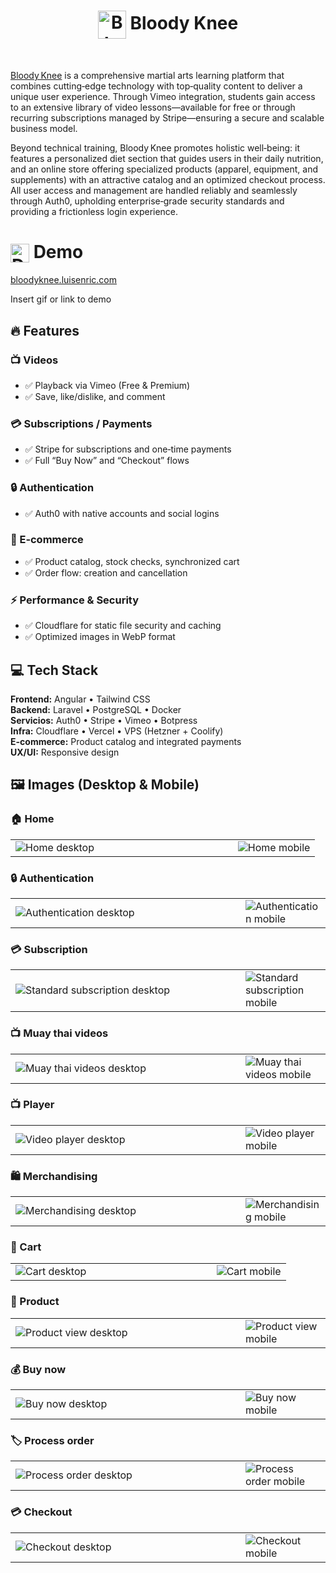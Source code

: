 <h1 align="center">
  <img src="https://i.imgur.com/rQOVk4x.png"
       width="45"
       valign="middle"
       alt="Bloody Knee logo">
  Bloody Knee
</h1>

<br> 

[Bloody Knee](https://bloodyknee.luisenric.com) is a comprehensive martial arts learning platform that combines cutting‑edge technology with top‑quality content to deliver a unique user experience. Through Vimeo integration, students gain access to an extensive library of video lessons—available for free or through recurring subscriptions managed by Stripe—ensuring a secure and scalable business model.

Beyond technical training, Bloody Knee promotes holistic well‑being: it features a personalized diet section that guides users in their daily nutrition, and an online store offering specialized products (apparel, equipment, and supplements) with an attractive catalog and an optimized checkout process. All user access and management are handled reliably and seamlessly through Auth0, upholding enterprise‑grade security standards and providing a frictionless login experience.

<h1>
  <img src="https://media.giphy.com/media/3oKIPnAiaMCws8nOsE/giphy.gif" 
    width="30"
    valign="middle"
    alt="Demo gift">
  Demo
</h1>

[bloodyknee.luisenric.com](https://bloodyknee.luisenric.com)

Insert gif or link to demo

## 🔥 Features

### 📺 Videos
- ✅ Playback via Vimeo (Free & Premium)
- ✅ Save, like/dislike, and comment

### 💳 Subscriptions / Payments
- ✅ Stripe for subscriptions and one‑time payments  
- ✅ Full “Buy Now” and “Checkout” flows

### 🔒 Authentication
- ✅ Auth0 with native accounts and social logins

### 🛒 E‑commerce
- ✅ Product catalog, stock checks, synchronized cart 
- ✅ Order flow: creation and cancellation

### ⚡ Performance & Security
- ✅ Cloudflare for static file security and caching
- ✅ Optimized images in WebP format



## 💻 Tech Stack

**Frontend:** Angular • Tailwind CSS  
**Backend:** Laravel • PostgreSQL • Docker  
**Servicios:** Auth0 • Stripe • Vimeo • Botpress  
**Infra:** Cloudflare • Vercel • VPS (Hetzner + Coolify)  
**E-commerce:** Product catalog and integrated payments  
**UX/UI:** Responsive design

## 🖼️ Images (Desktop & Mobile)

<div>

  ### 🏠 Home

  <table width="100%">
    <tr>
      <td width="73%">
        <img src="https://i.imgur.com/tcQkcWm.png" valign="middle" alt="Home desktop">
      </td>
      <td>
        <img src="https://i.imgur.com/1bOpcqN.jpeg" valign="middle" alt="Home mobile">
      </td>
    </tr>
  </table>

  ### 🔒 Authentication

  <table width="100%">
    <tr>
      <td width="73%">
        <img src="https://i.imgur.com/NpHb29W.png" valign="middle" alt="Authentication desktop">
      </td>
      <td>
        <img src="https://i.imgur.com/Lz8f9w4.jpeg" valign="middle" alt="Authentication mobile">
      </td>
    </tr>
  </table>

  ### 💳 Subscription

  <table width="100%">
    <tr>
      <td width="73%">
        <img src="https://i.imgur.com/4COMeaF.png" valign="middle" alt="Standard subscription desktop">
        </td>
      <td>
        <img src="https://i.imgur.com/o29Vv0w.jpeg" valign="middle" alt="Standard subscription mobile">
      </td>
    </tr>
  </table>

  ### 📺 Muay thai videos

  <table width="100%">
    <tr>
      <td width="73%">
        <img src="https://i.imgur.com/mvEU14B.png" valign="middle" alt="Muay thai videos desktop">
      </td>
      <td>
        <img src="https://i.imgur.com/rpwUj63.jpeg" valign="middle" alt="Muay thai videos mobile">
      </td>
    </tr>
  </table>
  
  ### 📺 Player

  <table width="100%">
    <tr>
      <td width="73%">
        <img src="https://i.imgur.com/EP0Xt9Y.png" valign="middle" alt="Video player desktop">
      </td>
      <td>
        <img src="https://i.imgur.com/oH2MZ2h.jpeg" valign="middle" alt="Video player mobile">
      </td>
    </tr>
  </table>

  ### 🛍️ Merchandising
  
  <table width="100%">
    <tr>
      <td width="73%">
        <img src="https://i.imgur.com/ThJ7TzA.png" valign="middle" alt="Merchandising desktop">
      </td>
      <td>
        <img src="https://i.imgur.com/GdZA5l8.jpeg" valign="middle" alt="Merchandising mobile">
      </td>
    </tr>
  </table>

  ### 🛒 Cart

  <table width="100%">
    <tr>
      <td width="73%">
        <img src="https://i.imgur.com/Kqdzv0I.png" valign="middle" alt="Cart desktop">
      </td>
      <td>
        <img src="https://i.imgur.com/3tSbujl.jpeg" valign="middle" alt="Cart mobile">
      </td>
    </tr>
  </table>

  ### 🎒 Product

  <table width="100%">
    <tr>
      <td width="73%">
        <img src="https://i.imgur.com/5UqeYjf.png" valign="middle" alt="Product view desktop">
      </td>
      <td>
        <img src="https://i.imgur.com/DSOFPXS.jpeg" valign="middle" alt="Product view mobile">
      </td>
    </tr>
  </table>

  ### 💰 Buy now

  <table width="100%">
    <tr>
      <td width="73%">
        <img src="https://i.imgur.com/iTxbNKx.png" valign="middle" alt="Buy now desktop">
      </td>
      <td>
        <img src="https://i.imgur.com/xGCrM7E.jpeg" valign="middle" alt="Buy now mobile">
      </td>
    </tr>
  </table>
  
  ### 🏷️ Process order
  <table width="100%">
    <tr>
      <td width="73%">
        <img src="https://i.imgur.com/T63xmxN.png" valign="middle" alt="Process order desktop">
      </td>
      <td>
        <img src="https://i.imgur.com/gvsIWgy.jpeg" valign="middle" alt="Process order mobile">
      </td>
    </tr>
  </table>

  ### 💳 Checkout
  <table width="100%">
    <tr>
      <td width="73%">
        <img src="https://i.imgur.com/zkoAsoh.png" valign="middle" alt="Checkout desktop">
      </td>
      <td>
        <img src="https://i.imgur.com/d8b4ukt.jpeg" valign="middle" alt="Checkout mobile">
      </td>
    </tr>
  </table>
</div>
